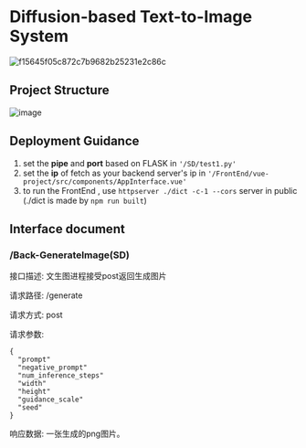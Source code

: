 # Diffusion-based Text-to-Image System

![f15645f05c872c7b9682b25231e2c86c](https://github.com/user-attachments/assets/64f161ef-9e77-4706-9317-9140a536e494)


## Project Structure

![image](https://github.com/user-attachments/assets/2133bb27-dd1f-4046-a5eb-0d0ba321bab8)

## Deployment Guidance

1. set the **pipe** and **port** based on FLASK in ``'/SD/test1.py'``
2. set the **ip** of fetch as your backend server's ip in ``'/FrontEnd/vue-project/src/components/AppInterface.vue'``
3. to run the FrontEnd , use ``httpserver ./dict -c-1 --cors``  server in public (./dict is made by ``npm run built``)

## Interface document

### /Back-GenerateImage(SD)

接口描述: 文生图进程接受post返回生成图片

请求路径: /generate 

请求方式: post 

请求参数:

```
{
  "prompt"
  "negative_prompt"
  "num_inference_steps"
  "width"
  "height"
  "guidance_scale"
  "seed"
}
```

响应数据: 一张生成的png图片。
